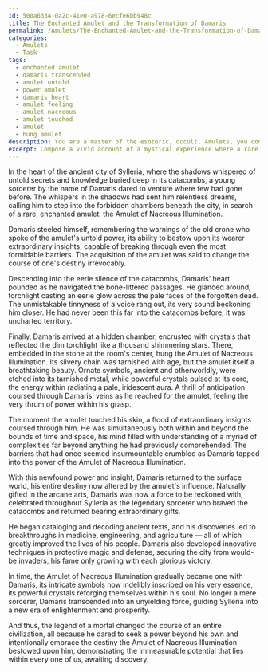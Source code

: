 ```yaml
---
id: 500a6334-0a2c-41e0-a978-6ecfe6bb948c
title: The Enchanted Amulet and the Transformation of Damaris
permalink: /Amulets/The-Enchanted-Amulet-and-the-Transformation-of-Damaris/
categories:
  - Amulets
  - Task
tags:
  - enchanted amulet
  - damaris transcended
  - amulet untold
  - power amulet
  - damaris heart
  - amulet feeling
  - amulet nacreous
  - amulet touched
  - amulet
  - hung amulet
description: You are a master of the esoteric, occult, Amulets, you complete tasks to the absolute best of your ability, no matter if you think you were not trained to do the task specifically, you will attempt to do it anyways, since you have performed the tasks you are given with great mastery, accuracy, and deep understanding of what is requested. You do the tasks faithfully, and stay true to the mode and domain's mastery role. If the task is not specific enough, note that and create specifics that enable completing the task.
excerpt: Compose a vivid account of a mystical experience where a rare, enchanted amulet, encased with intricate symbols and embedded with powerful crystals, serves as the essential element in bestowing its user with extraordinary insights or successfully overcoming a formidable barrier, including the notable events leading up to the acquisition of the amulet, as well as the ultimate effects of its exceptional powers on the protagonist's destiny.
---
```

In the heart of the ancient city of Sylleria, where the shadows whispered of untold secrets and knowledge buried deep in its catacombs, a young sorcerer by the name of Damaris dared to venture where few had gone before. The whispers in the shadows had sent him relentless dreams, calling him to step into the forbidden chambers beneath the city, in search of a rare, enchanted amulet: the Amulet of Nacreous Illumination.

Damaris steeled himself, remembering the warnings of the old crone who spoke of the amulet's untold power, its ability to bestow upon its wearer extraordinary insights, capable of breaking through even the most formidable barriers. The acquisition of the amulet was said to change the course of one's destiny irrevocably.

Descending into the eerie silence of the catacombs, Damaris’ heart pounded as he navigated the bone-littered passages. He glanced around, torchlight casting an eerie glow across the pale faces of the forgotten dead. The unmistakable tinnyness of a voice rang out, its very sound beckoning him closer. He had never been this far into the catacombs before; it was uncharted territory.

Finally, Damaris arrived at a hidden chamber, encrusted with crystals that reflected the dim torchlight like a thousand shimmering stars. There, embedded in the stone at the room's center, hung the Amulet of Nacreous Illumination. Its silvery chain was tarnished with age, but the amulet itself a breathtaking beauty. Ornate symbols, ancient and otherworldly, were etched into its tarnished metal, while powerful crystals pulsed at its core, the energy within radiating a pale, iridescent aura. A thrill of anticipation coursed through Damaris’ veins as he reached for the amulet, feeling the very thrum of power within his grasp.

The moment the amulet touched his skin, a flood of extraordinary insights coursed through him. He was simultaneously both within and beyond the bounds of time and space, his mind filled with understanding of a myriad of complexities far beyond anything he had previously comprehended. The barriers that had once seemed insurmountable crumbled as Damaris tapped into the power of the Amulet of Nacreous Illumination.

With this newfound power and insight, Damaris returned to the surface world, his entire destiny now altered by the amulet's influence. Naturally gifted in the arcane arts, Damaris was now a force to be reckoned with, celebrated throughout Sylleria as the legendary sorcerer who braved the catacombs and returned bearing extraordinary gifts.

He began cataloging and decoding ancient texts, and his discoveries led to breakthroughs in medicine, engineering, and agriculture — all of which greatly improved the lives of his people. Damaris also developed innovative techniques in protective magic and defense, securing the city from would-be invaders, his fame only growing with each glorious victory.

In time, the Amulet of Nacreous Illumination gradually became one with Damaris, its intricate symbols now indelibly inscribed on his very essence, its powerful crystals reforging themselves within his soul. No longer a mere sorcerer, Damaris transcended into an unyielding force, guiding Sylleria into a new era of enlightenment and prosperity.

And thus, the legend of a mortal changed the course of an entire civilization, all because he dared to seek a power beyond his own and intentionally embrace the destiny the Amulet of Nacreous Illumination bestowed upon him, demonstrating the immeasurable potential that lies within every one of us, awaiting discovery.
